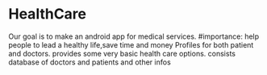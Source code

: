 # HealthCare
Our goal is to make an android app for medical services.   #importance:  help people to lead a healthy life,save time and money
Profiles for both patient and doctors.
provides some very basic health care options.
consists database of doctors and patients and other infos

